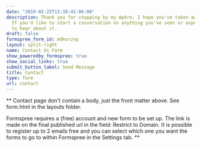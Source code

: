 ```yaml
---
date: "2019-02-25T13:38:41-06:00"
description: Thank you for stopping by my Apéro, I hope you've taken away a thing or two!
  If you'd like to start a conversation on anything you've seen or experienced here, I'd love
  to hear about it.
draft: false
formspree_form_id: mdkorznp
layout: split-right
name: Contact Us Form
show_poweredby_formspree: true
show_social_links: true
submit_button_label: Send Message
title: Contact
type: form
url: contact
---
```


** Contact page don't contain a body, just the front matter above.
See form.html in the layouts folder.

Formspree requires a (free) account and new form to be set up. The link is made on the final published url in the field: Restrict to Domain. It is possible to register up to 2 emails free and you can select which one you want the forms to go to within Formspree in the Settings tab.
**
